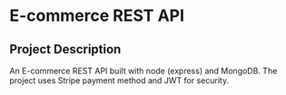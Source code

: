 # E-commerce REST API

## Project Description

An E-commerce REST API built with node (express) and MongoDB. The project uses Stripe payment method and JWT for security.
